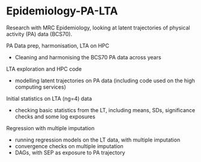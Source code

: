 # Epidemiology-PA-LTA
Research with MRC Epidemiology, looking at latent trajectories of physical activity (PA) data (BCS70).

PA Data prep, harmonisation, LTA on HPC
- Cleaning and harmonising the BCS70 PA data across years

LTA exploration and HPC code
 - modelling latent trajectories on PA data (including code used on the high computing services)

Initial statistics on LTA (ng=4) data
 - checking basic statistics from the LT, including means, SDs, significance checks and some log exposures

Regression with multiple imputation
 - running regression models on the LT data, with multiple imputation
 - convergence checks on multiple imputation
 - DAGs, with SEP as exposure to PA trajectory
   


